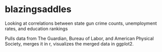 blazingsaddles
==============

Looking at correlations between state gun crime counts, unemployment rates, and education rankings

Pulls data from The Guardian, Bureau of Labor, and American Physical Society, merges it in r, visualizes the merged data in ggplot2. 
